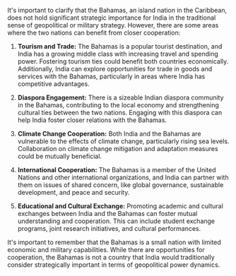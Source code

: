 It's important to clarify that the Bahamas, an island nation in the Caribbean, does not hold significant strategic importance for India in the traditional sense of geopolitical or military strategy. However, there are some areas where the two nations can benefit from closer cooperation:

1. **Tourism and Trade:** The Bahamas is a popular tourist destination, and India has a growing middle class with increasing travel and spending power. Fostering tourism ties could benefit both countries economically. Additionally, India can explore opportunities for trade in goods and services with the Bahamas, particularly in areas where India has competitive advantages.

2. **Diaspora Engagement:** There is a sizeable Indian diaspora community in the Bahamas, contributing to the local economy and strengthening cultural ties between the two nations. Engaging with this diaspora can help India foster closer relations with the Bahamas.

3. **Climate Change Cooperation:** Both India and the Bahamas are vulnerable to the effects of climate change, particularly rising sea levels. Collaboration on climate change mitigation and adaptation measures could be mutually beneficial.

4. **International Cooperation:** The Bahamas is a member of the United Nations and other international organizations, and India can partner with them on issues of shared concern, like global governance, sustainable development, and peace and security.

5. **Educational and Cultural Exchange:**  Promoting academic and cultural exchanges between India and the Bahamas can foster mutual understanding and cooperation. This can include student exchange programs, joint research initiatives, and cultural performances.

It's important to remember that the Bahamas is a small nation with limited economic and military capabilities. While there are opportunities for cooperation, the Bahamas is not a country that India would traditionally consider strategically important in terms of geopolitical power dynamics.
